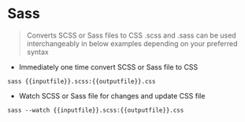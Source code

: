 # Sass

> Converts SCSS or Sass files to CSS
> .scss and .sass can be used interchangeably in below examples depending on your preferred syntax

- Immediately one time convert SCSS or Sass file to CSS

`sass {{inputfile}}.scss:{{outputfile}}.css`

- Watch SCSS or Sass file for changes and update CSS file

`sass --watch {{inputfile}}.scss:{{outputfile}}.css`